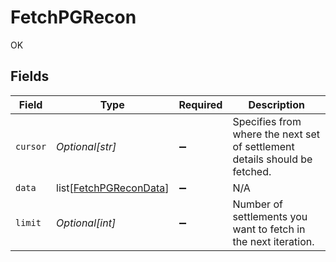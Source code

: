 # FetchPGRecon

OK


## Fields

| Field                                                                      | Type                                                                       | Required                                                                   | Description                                                                |
| -------------------------------------------------------------------------- | -------------------------------------------------------------------------- | -------------------------------------------------------------------------- | -------------------------------------------------------------------------- |
| `cursor`                                                                   | *Optional[str]*                                                            | :heavy_minus_sign:                                                         | Specifies from where the next set of settlement details should be fetched. |
| `data`                                                                     | list[[FetchPGReconData](../../models/shared/fetchpgrecondata.md)]          | :heavy_minus_sign:                                                         | N/A                                                                        |
| `limit`                                                                    | *Optional[int]*                                                            | :heavy_minus_sign:                                                         | Number of settlements you want to fetch in the next iteration.             |